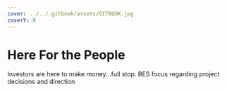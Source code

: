 ```yaml
---
cover: ../../.gitbook/assets/GITBOOK.jpg
coverY: 0
---
```


# Here For the People

Investors are here to make money...full stop. BES focus regarding project decisions and direction
